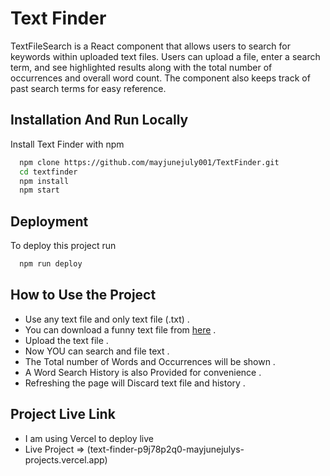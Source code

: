 # Text Finder

TextFileSearch is a React component that allows users to search for keywords within uploaded text files. Users can upload a file, enter a search term, and see highlighted results along with the total number of occurrences and overall word count. The component also keeps track of past search terms for easy reference.

## Installation And Run Locally

Install Text Finder with npm

```bash
  npm clone https://github.com/mayjunejuly001/TextFinder.git
  cd textfinder
  npm install
  npm start
```

## Deployment

To deploy this project run

```bash
  npm run deploy
```

## How to Use the Project

- Use any text file and only text file (.txt) .
- You can download a funny text file from [here](https://filetransfer.io/data-package/JMpfCCCW#link) .
- Upload the text file .
- Now YOU can search and file text .
- The Total number of Words and Occurrences will be shown .
- A Word Search History is also Provided for convenience .
- Refreshing the page will Discard text file and history .

## Project Live Link

- I am using Vercel to deploy live
- Live Project => (text-finder-p9j78p2q0-mayjunejulys-projects.vercel.app)
